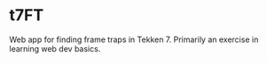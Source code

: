 # t7FT
Web app for finding frame traps in Tekken 7. Primarily an exercise in learning web dev basics.

